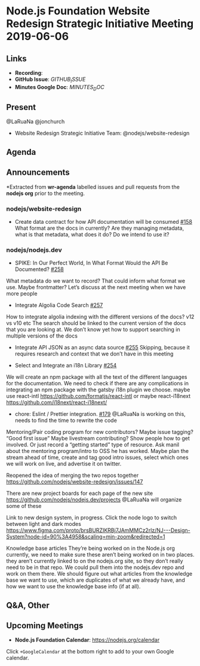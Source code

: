 # Node.js Foundation Website Redesign Strategic Initiative Meeting 2019-06-06

## Links

* **Recording**:
* **GitHub Issue**: $GITHUB_ISSUE$
* **Minutes Google Doc**: $MINUTES_DOC$

## Present

@LaRuaNa
@jonchurch

* Website Redesign Strategic Initiative Team: @nodejs/website-redesign

## Agenda

## Announcements

*Extracted from **wr-agenda** labelled issues and pull requests from the **nodejs org** prior to the meeting.

### nodejs/website-redesign

* Create data contract for how API documentation will be consumed [#158](https://github.com/nodejs/website-redesign/issues/158)
What format are  the docs in currently? Are they managing metadata, what is that metadata, what does it do? Do we intend to use it?

### nodejs/nodejs.dev

* SPIKE: In Our Perfect World, In What Format Would the API Be Documented? [#258](https://github.com/nodejs/nodejs.dev/issues/258)

What metadata do we want to record? That could inform what format we use. Maybe frontmatter? Let’s discuss at the next meeting when we have more people

* Integrate Algolia Code Search [#257](https://github.com/nodejs/nodejs.dev/issues/257)

How to integrate algolia indexing with the different versions of the docs? v12 vs v10 etc
The search should be linked to the current version of the docs that you are looking at.
We don’t know yet how to support searching in multiple versions of the docs

* Integrate API JSON as an async data source [#255](https://github.com/nodejs/nodejs.dev/issues/255)
Skipping, because it requires research and context that we don’t have in this meeting

* Select and Integrate an i18n Library [#254](https://github.com/nodejs/nodejs.dev/issues/254)

We will create an npm package with all the text of the different languages for the documentation.
We need to check if there are any complications in integrating an npm package with the gatsby i18n plugin we choose.
maybe use react-intl <https://github.com/formatjs/react-intl>
or maybe react-i18next <https://github.com/i18next/react-i18next/>

* chore: Eslint / Prettier integration. [#179](https://github.com/nodejs/nodejs.dev/pull/179)
@LaRuaNa is working on this, needs to find the time to rewrite the code

Mentoring/Pair coding program for new contributors?
Maybe issue tagging? “Good first issue”
Maybe livestream contributing? Show people how to get involved. Or just record a “getting started” type of resource.
Ask manil about the mentoring program/intro to OSS he has worked.
Maybe plan the stream ahead of time, create and tag good intro issues, select which ones we will work on live, and advertise it on twitter.

Reopened the idea of merging the two repos together <https://github.com/nodejs/website-redesign/issues/147>

There are new project boards for each page of the new site
<https://github.com/nodejs/nodejs.dev/projects>
@LaRuaNa will organize some of these

Link to new design system, in progress. Click the node logo to switch between light and dark modes
<https://www.figma.com/proto/brsBURZIKRBj7JAmMMCz2rlz/NJ---Design-System?node-id=90%3A4958&scaling=min-zoom&redirected=1>

Knowledge base articles
They’re being worked on in the Node.js org currently, we need to make sure these aren’t being worked on in two places. they aren’t currently linked to on the nodejs.org site, so they don’t really need to be in that repo.
We could pull them into the nodejs.dev repo and work on them there.
We should figure out what articles from the knowledge base we want to use, which are duplicates of what we already have, and how we want to use the knowledge base info (if at all).

## Q&A, Other

## Upcoming Meetings

* **Node.js Foundation Calendar**: <https://nodejs.org/calendar>

Click `+GoogleCalendar` at the bottom right to add to your own Google calendar.

